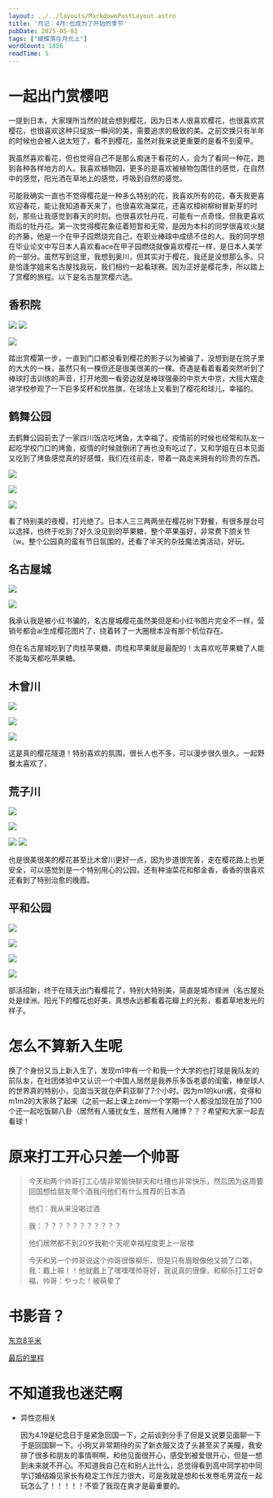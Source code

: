 ```yaml
---
layout: ../../layouts/MarkdownPostLayout.astro
title: '月记｜4月:也成为了开始的季节'
pubDate: 2025-05-02
tags: ["蝴蝶落在月光上"]
wordCount: 1856
readTime: 5
---
```

# 一起出门赏樱吧

一提到日本，大家理所当然的就会想到樱花，因为日本人很喜欢樱花，也很喜欢赏樱花，也很喜欢这种只绽放一瞬间的美，需要追求的极致的美。之前交换只有半年的时候也会被人说太短了，看不到樱花，虽然对我来说更重要的是看不到夏甲。

我虽然喜欢看花，但也觉得自己不是那么痴迷于看花的人，会为了看同一种花，跑到各种各样地方的人。我喜欢植物园，更多的是喜欢被植物包围住的感觉，在自然中的感觉，阳光洒在草地上的感觉，呼吸到自然的感觉。

可能我确实一直也不觉得樱花是一种多么特别的花，我喜欢所有的花，春天我更喜欢迎春花，能让我知道春天来了，也很喜欢海棠花，还喜欢樟树柳树冒新芽的时刻，那些让我感觉到春天的时刻。也很喜欢牡丹花，可能有一点奇怪，但我更喜欢雨后的牡丹花。第一次觉得樱花象征着短暂和无常，是因为本科的同学很喜欢火腿的齐藤，他是一个在甲子园燃烧完自己，在职业棒球中成绩不佳的人。我的同学想在毕业论文中写日本人喜欢看ace在甲子园燃烧就像喜欢樱花一样，是日本人美学的一部分。虽然写到这里，我想到奥川，但其实对于樱花，我还是没想那么多。只是恰逢学姐来名古屋找我玩，我们相约一起看球赛。因为正好是樱花季，所以踏上了赏樱的旅程。以下是名古屋赏樱六选。

## 香积院

<div class="image-group">
  <img src="https://ramenmedia.missy.eu.org/media_attachments/files/114/291/034/290/765/692/original/e223ed60f5bb5d7e.jpeg" />
  <img src="https://ramenmedia.missy.eu.org/media_attachments/files/114/291/034/407/081/586/original/4643d7032a7b16d9.jpeg" />
</div>

![](https://ramenmedia.missy.eu.org/media_attachments/files/114/291/034/412/950/585/original/fd38e6e0aef9676d.jpeg)

踏出赏樱第一步，一直到门口都没看到樱花的影子以为被骗了，没想到是在院子里的大大的一株，虽然只有一棵但还是很美很美的一棵。奇遇是看着看着突然听到了棒球打击训练的声音，打开地图一看旁边就是棒球强豪的中京大中京，大摇大摆走进学校参观了一下巨多奖杯和优胜旗，在球场上又看到了樱花和球儿，幸福的。

## 鹤舞公园

去鹤舞公园前去了一家四川饭店吃烤鱼，太幸福了。疫情前的时候也经常和队友一起吃学校门口的烤鱼，疫情的时候就倒闭了再也没有吃过了，又和学姐在日本见面又吃到了烤鱼感觉真的好感慨，我们在往前走，带着一路走来拥有的珍贵的东西。

![](https://ramenmedia.missy.eu.org/media_attachments/files/114/291/026/421/751/535/original/11fed7691e3571ac.jpeg)

![](https://ramenmedia.missy.eu.org/media_attachments/files/114/291/026/564/849/401/original/dc9394eb69e0fd86.jpeg)

![](https://ramenmedia.missy.eu.org/media_attachments/files/114/291/026/556/075/838/original/d00bc6f90d46e28e.jpeg)

看了特别美的夜樱，打光绝了。日本人三三两两坐在樱花树下野餐，有很多屋台可以选择，也终于吃到了好久没见到的苹果糖，整个苹果虽好，非常费下颌关节（w。整个公园真的蛮有节日氛围的，还看了半天的杂技魔法类活动，好玩。

## 名古屋城

![](https://ramenmedia.missy.eu.org/media_attachments/files/114/291/019/729/175/509/original/f6aaaac02f135673.jpeg)

![](https://ramenmedia.missy.eu.org/media_attachments/files/114/291/019/619/957/872/original/59d4b224e6755e16.jpeg)

我承认我是被小红书骗的，名古屋城樱花虽然美但是和小红书图片完全不一样，营销号都会ai生成樱花图片了，绕着转了一大圈根本没有那个机位存在。

但在名古屋城吃到了肉桂苹果糖，肉桂和苹果就是最配的！太喜欢吃苹果糖了人能不能每天都吃苹果糖。

## 木曾川

![](https://ramenmedia.missy.eu.org/media_attachments/files/114/291/014/503/738/614/original/56613a216537223b.jpeg)

![](https://ramenmedia.missy.eu.org/media_attachments/files/114/291/014/562/418/835/original/9a47069666203021.jpeg)

![](https://ramenmedia.missy.eu.org/media_attachments/files/114/291/014/641/244/500/original/8308115aa9203d80.jpeg)

这是真的樱花隧道！特别喜欢的氛围，很长人也不多，可以漫步很久很久。一起野餐太喜欢了。

## 荒子川

![](https://ramenmedia.missy.eu.org/media_attachments/files/114/291/006/632/882/520/original/c4d835bc8e9ca61e.jpeg)

![](https://ramenmedia.missy.eu.org/media_attachments/files/114/290/998/667/189/778/original/1fc4e85ba9b1570f.jpeg)

<div class="image-group">
  <img src="https://ramenmedia.missy.eu.org/media_attachments/files/114/291/010/885/275/217/original/509b03c00e274406.jpeg" />
  <img src="https://ramenmedia.missy.eu.org/media_attachments/files/114/291/048/409/973/795/original/fed146c531de65de.jpeg" />
</div>

也是很美很美的樱花甚至比木曾川更好一点，因为步道很完善，走在樱花路上也更安全，可以感觉到是一个特别用心的公园，还有种油菜花和郁金香，香香的很喜欢还看到了特别治愈的晚霞。

## 平和公园

![](https://ramenmedia.missy.eu.org/media_attachments/files/114/297/135/403/069/874/original/8a235f414e44de75.jpeg)

![](https://ramenmedia.missy.eu.org/media_attachments/files/114/297/135/400/842/960/original/a943921e9ceec20e.jpeg)

![](https://ramenmedia.missy.eu.org/media_attachments/files/114/297/139/006/244/181/original/8d961b5a4775a307.jpeg)

![](https://ramenmedia.missy.eu.org/media_attachments/files/114/297/138/961/265/389/original/643c63c01eeb26dc.jpeg)

部活招新，终于在晴天出门看樱花了，特别大特别美，简直是城市绿洲（名古屋处处是绿洲。阳光下的樱花也好美，真想永远都看着花瓣上的光影，看着草地发光的样子。

# 怎么不算新入生呢

换了个身份又当上新入生了，发现m1中有一个和我一个大学的也打球是我队友的前队友，在社团体验中又认识一个中国人居然是我养乐多饭老婆的闺蜜，棒垒球人的世界真的特别小，见面当天就在萨莉亚聊了7个小时。因为m1的kuri酱，变得和m1m2的大家熟了起来（之前一起上课上zemi一个学期一个人都没加现在加了100个还一起吃饭聊八卦（居然有人骚扰女生，居然有人赌博？？？希望和大家一起去看球！

# 原来打工开心只差一个帅哥

> 今天和两个帅哥打工心情非常愉快聊天和吐槽也非常快乐，然后因为这周要回国想给朋友带个酒我问他们有什么推荐的日本酒
> 
> 
> 他们：我从来没喝过酒
> 
> 我：？？？？？？？？？？？
> 
> 他们居然都不到20岁我勒个天呢幸福程度更上一层楼
> 
> 今天和另一个帅哥说这个帅哥很像柳乐，但是只有眉眼像他又摘了口罩，我：戴上嘛！！他就戴上了嘿嘿嘿帅哥好，我说真的很像，和柳乐打工好幸福，帅哥：やった！被萌晕了
> 

# 书影音？

[东京8平米](https://www.notion.so/8-1e6830ff749b80afa909fce9d8f5d219?pvs=21)

[最后的里程](https://www.notion.so/1e6830ff749b80d4abd5d0fb8e68e65c?pvs=21)

# 不知道我也迷茫啊

- 异性恋相关
    
    因为4.19是纪念日于是紧急回国一下，之前谈到分手了但是又说要见面聊一下于是回国聊一下。小狗又非常期待的买了新衣服又烫了头甚至买了美瞳，我安排了很多和朋友的事情啊啊，和他见面很开心，感受到被爱很开心，但是一想到未来就不开心。不知道我自己在和别人比什么，总觉得看到高中同学初中同学订婚结婚见家长有稳定工作压力很大，可是我就是想和长发卷毛男混在一起玩怎么了！！！！！不管了我现在爽才是最重要的。